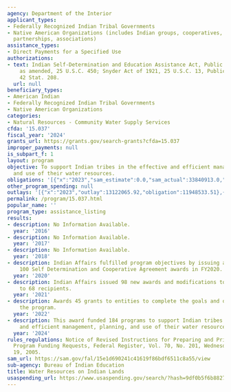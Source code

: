 ```yaml
---
agency: Department of the Interior
applicant_types:
- Federally Recognized Indian Tribal Governments
- Native American Organizations (includes Indian groups, cooperatives, corporations,
  partnerships, associations)
assistance_types:
- Direct Payments for a Specified Use
authorizations:
- text: Indian Self-Determination and Education Assistance Act, Public Law 93-638,
    as amended, 25 U.S.C. 450; Snyder Act of 1921, 25 U.S.C. 13, Public Law 67-85,
    42 Stat. 208.
  url: null
beneficiary_types:
- American Indian
- Federally Recognized Indian Tribal Governments
- Native American Organizations
categories:
- Natural Resources - Community Water Supply Services
cfda: '15.037'
fiscal_year: '2024'
grants_url: https://grants.gov/search-grants?cfda=15.037
improper_payments: null
is_subpart_f: 1
layout: program
objective: To support Indian tribes in the effective and efficient management, planning,
  and use of their water resources.
obligations: '[{"x":"2023","sam_estimate":0.0,"sam_actual":33840913.0,"usa_spending_actual":33840913.13},{"x":"2024","sam_estimate":0.0,"sam_actual":40561291.0,"usa_spending_actual":47012970.83},{"x":"2025","sam_estimate":0.0,"sam_actual":18718000.0,"usa_spending_actual":7204836.0}]'
other_program_spending: null
outlays: '[{"x":"2023","outlay":13122065.92,"obligation":11948533.51},{"x":"2024","outlay":5489400.96,"obligation":14183229.24},{"x":"2025","outlay":0.0,"obligation":39867.0}]'
permalink: /program/15.037.html
popular_name: ''
program_type: assistance_listing
results:
- description: No Information Available.
  year: '2016'
- description: No Information Available.
  year: '2017'
- description: No Information Available.
  year: '2018'
- description: Indian Affairs fulfilled program objectives by issuing approximately
    100 Self Determination and Cooperative Agreement awards in FY2020.
  year: '2020'
- description: Indian Affairs issued 98 new awards and modifications to existing awards
    to 68 recipients.
  year: '2021'
- description: Awards 45 grants to entities to complete the goals and objectives of
    the program.
  year: '2022'
- description: This award funded 184 programs to support Indian tribes in the effective
    and efficient management, planning, and use of their water resources.
  year: '2024'
rules_regulations: Notice of Revised Instructions for Preparing and Prioritizing Water
  Program Funding Requests, Federal Register, Vol. 70, No. 201, Wednesday, October
  19, 2005.
sam_url: https://sam.gov/fal/15e1d690241c41619f86bdf6511c8a55/view
sub-agency: Bureau of Indian Education
title: Water Resources on Indian Lands
usaspending_url: https://www.usaspending.gov/search/?hash=9df0b5f6b88274242e3633259bb8437f
---
```

